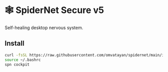 # 🕸 SpiderNet Secure v5
Self-healing desktop nervous system.

## Install
```bash
curl -fsSL https://raw.githubusercontent.com/omvatayan/spidernet/main/install.sh | bash
source ~/.bashrc
spn cockpit
```
